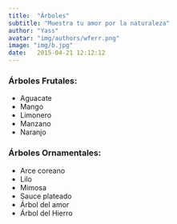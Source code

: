 ```yaml
---
title:  "Árboles"
subtitle: "Muestra tu amor por la naturaleza"
author: "Yass"
avatar: "img/authors/wferr.png"
image: "img/b.jpg"
date:   2015-04-21 12:12:12
---
```


### Árboles Frutales:
- Aguacate
- Mango
- Limonero
- Manzano
- Naranjo


### Árboles Ornamentales:
- Arce coreano
- Lilo
- Mimosa
- Sauce plateado
- Árbol del amor
- Árbol del Hierro

